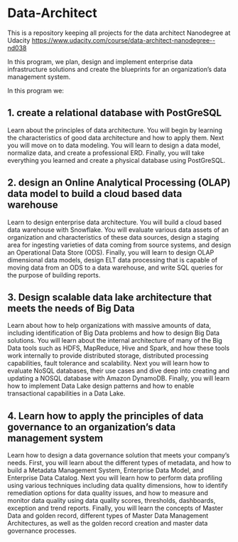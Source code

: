 # Data-Architect
This is a repository keeping all projects for the data architect Nanodegree at Udacity https://www.udacity.com/course/data-architect-nanodegree--nd038

In this program, we plan, design and implement enterprise data infrastructure solutions and create the blueprints for an organization’s data management system. 

In this program we:
## 1. create a relational database with PostGreSQL
Learn about the principles of data architecture. You will begin by learning the characteristics of good data architecture and how to apply them. Next you will move on to data modeling. You will learn to design a data model, normalize data, and create a professional ERD. Finally, you will take everything you learned and create a physical database using PostGreSQL.
## 2. design an Online Analytical Processing (OLAP) data model to build a cloud based data warehouse
Learn to design enterprise data architecture. You will build a cloud based data warehouse with Snowflake. You will evaluate various data assets of an organization and characteristics of these data sources, design a staging area for ingesting varieties of data coming from source systems, and design an Operational Data Store (ODS). Finally, you will learn to design OLAP dimensional data models, design ELT data processing that is capable of moving data from an ODS to a data warehouse, and write SQL queries for the purpose of building reports.
## 3. Design scalable data lake architecture that meets the needs of Big Data
Learn about how to help organizations with massive amounts of data, including identification of Big Data problems and how to design Big Data solutions. You will learn about the internal architecture of many of the Big Data tools such as HDFS, MapReduce, Hive and Spark, and how these tools work internally to provide distributed storage, distributed processing capabilities, fault tolerance and scalability. Next you will learn how to evaluate NoSQL databases, their use cases and dive deep into creating and updating a NOSQL database with Amazon DynamoDB. Finally, you will learn how to implement Data Lake design patterns and how to enable transactional capabilities in a Data Lake.
## 4. Learn how to apply the principles of data governance to an organization’s data management system
Learn how to design a data governance solution that meets your company’s needs. First, you will learn about the different types of metadata, and how to build a Metadata Management System, Enterprise Data Model, and Enterprise Data Catalog. Next you will learn how to perform data profiling using various techniques including data quality dimensions, how to identify remediation options for data quality issues, and how to measure and monitor data quality using data quality scores, thresholds, dashboards, exception and trend reports. Finally, you will learn the concepts of Master Data and golden record, different types of Master Data Management Architectures, as well as the golden record creation and master data governance processes.

